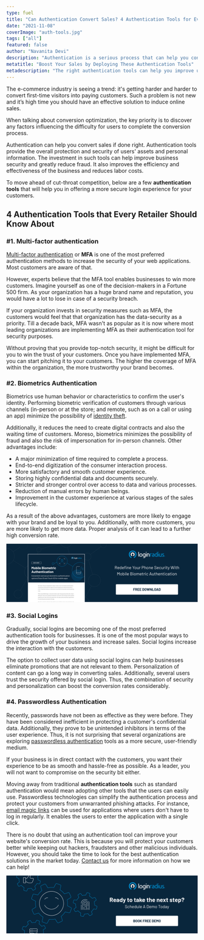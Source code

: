 ```yaml
---
type: fuel
title: "Can Authentication Convert Sales? 4 Authentication Tools for Every Retailer"
date: "2021-11-08"
coverImage: "auth-tools.jpg"
tags: ["all"]
featured: false
author: "Navanita Devi"
description: "Authentication is a serious process that can help you convert sales. In many cases, it determines whether a customer will take the time to complete a purchase. Therefore, it is important for your store to have multiple layers of security throughout the checkout process."
metatitle: "Boost Your Sales by Deploying These Authentication Tools"
metadescription: "The right authentication tools can help you improve user experience and boost the sales conversion ratio. Read the article to know more."
---
```


The e-commerce industry is seeing a trend: it's getting harder and harder to convert first-time visitors into paying customers. Such a problem is not new and it’s high time you should have an effective solution to induce online sales.

When talking about conversion optimization, the key priority is to discover any factors influencing the difficulty for users to complete the conversion process.

Authentication can help you convert sales if done right. Authentication tools provide the overall protection and security of users' assets and personal information. The investment in such tools can help improve business security and greatly reduce fraud. It also improves the efficiency and effectiveness of the business and reduces labor costs.

To move ahead of cut-throat competition, below are a few **authentication tools** that will help you in offering a more secure login experience for your customers.

## 4 Authentication Tools that Every Retailer Should Know About

### #1. Multi-factor authentication

[Multi-factor authentication](https://www.loginradius.com/multi-factor-authentication/) or **MFA** is one of the most preferred authentication methods to increase the security of your web applications. Most customers are aware of that.

However, experts believe that the MFA tool enables businesses to win more customers. Imagine yourself as one of the decision-makers in a Fortune 500 firm. As your organization has a huge brand name and reputation, you would have a lot to lose in case of a security breach.

If your organization invests in security measures such as MFA, the customers would feel that that organization has the data-security as a priority. Till a decade back, MFA wasn't as popular as it is now where most leading organizations are implementing MFA as their authentication tool for security purposes.

Without proving that you provide top-notch security, it might be difficult for you to win the trust of your customers. Once you have implemented MFA, you can start pitching it to your customers. The higher the coverage of MFA within the organization, the more trustworthy your brand becomes.

### #2. Biometrics Authentication

Biometrics use human behavior or characteristics to confirm the user's identity. Performing biometric verification of customers through various channels (in-person or at the store; and remote, such as on a call or using an app) minimize the possibility of [identity theft](https://www.loginradius.com/blog/start-with-identity/identity-theft-frauds/).

Additionally, it reduces the need to create digital contracts and also the waiting time of customers. Moreso, biometrics minimizes the possibility of fraud and also the risk of impersonation for in-person channels. Other advantages include:

- A major minimization of time required to complete a process.
- End-to-end digitization of the consumer interaction process.
- More satisfactory and smooth customer experience.
- Storing highly confidential data and documents securely.
- Stricter and stronger control over access to data and various processes.
- Reduction of manual errors by human beings.
- Improvement in the customer experience at various stages of the sales lifecycle.

As a result of the above advantages, customers are more likely to engage with your brand and be loyal to you. Additionally, with more customers, you are more likely to get more data. Proper analysis of it can lead to a further high conversion rate.

[![bio-auth](bio-auth.png)](https://www.loginradius.com/resource/mobile-biometric-authentication-datasheet)

### #3. Social Logins

Gradually, social logins are becoming one of the most preferred authentication tools for businesses. It is one of the most popular ways to drive the growth of your business and increase sales. Social logins increase the interaction with the customers.

The option to collect user data using social logins can help businesses eliminate promotions that are not relevant to them. Personalization of content can go a long way in converting sales. Additionally, several users trust the security offered by social login. Thus, the combination of security and personalization can boost the conversion rates considerably.

### #4. Passwordless Authentication

Recently, passwords have not been as effective as they were before. They have been considered inefficient in protecting a customer's confidential data. Additionally, they prove to be unintended inhibitors in terms of the user experience. Thus, it is not surprising that several organizations are exploring [passwordless authentication](https://www.loginradius.com/blog/start-with-identity/passwordless-authentication-the-future-of-identity-and-security/) tools as a more secure, user-friendly medium.

If your business is in direct contact with the customers, you want their experience to be as smooth and hassle-free as possible. As a leader, you will not want to compromise on the security bit either.

Moving away from traditional **authentication tools** such as standard authentication would mean adopting other tools that the users can easily use. Passwordless technologies can simplify the authentication process and protect your customers from unwarranted phishing attacks. For instance, [email magic links](https://www.loginradius.com/blog/start-with-identity/passwordless-magic-links/) can be used for applications where users don't have to log in regularly. It enables the users to enter the application with a single click.

There is no doubt that using an authentication tool can improve your website's conversion rate. This is because you will protect your customers better while keeping out hackers, fraudsters and other malicious individuals. However, you should take the time to look for the best authentication solutions in the market today. [Contact us](https://www.loginradius.com/contact-sales) for more information on how we can help!

[![book-a-demo-loginradius](../assets/book-a-demo-loginradius.png)](https://www.loginradius.com/book-a-demo/)
